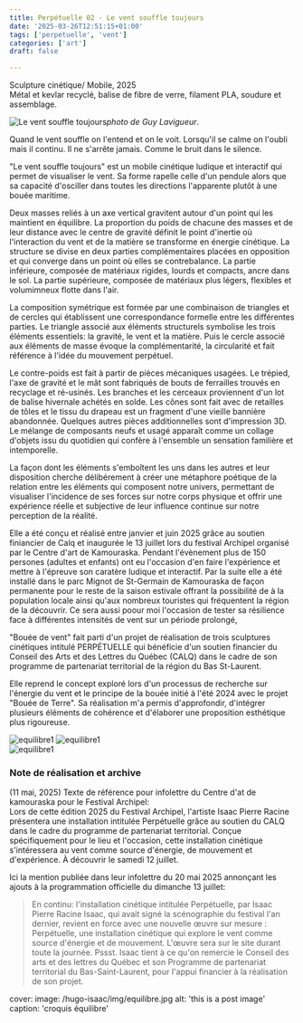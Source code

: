 ```yaml
---
title: Perpétuelle 02 - Le vent souffle toujours
date: '2025-03-26T12:51:15+01:00'
tags: ['perpetuelle', 'vent']
categories: ['art']
draft: false

--- 
```

Sculpture cinétique/ Mobile, 2025    
Métal et kevlar recyclé, balise de fibre de verre, filament PLA, soudure et assemblage.

![Le vent souffle toujours](/hugo-isaac/img/bouee1.jpg)*photo de Guy Lavigueur*.  

Quand le vent souffle on l'entend et on le voit. Lorsqu'il se calme on l'oubli mais il continu. Il ne s'arrête jamais. Comme le bruit dans le silence. 

"Le vent souffle toujours" est un mobile cinétique ludique et interactif qui permet de visualiser le vent. Sa forme rapelle celle d'un pendule alors que sa capacité d'osciller dans toutes les directions l'apparente plutôt à une bouée maritime.   

Deux masses reliés à un axe vertical gravitent autour d'un point qui les maintient en équilibre. La proportion du poids de chacune des masses et de leur distance avec le centre de gravité définit le point d'inertie où l'interaction du vent et de la matière se transforme en énergie cinétique. La structure se divise en deux parties complémentaires placées en opposition et qui converge dans un point où elles se contrebalance. La partie inférieure, composée de matériaux rigides, lourds et compacts, ancre dans le sol. La partie supérieure, composée de matériaux plus légers, flexibles et volumimneux flotte dans l'air. 

La composition symétrique est formée par une combinaison de triangles et de cercles qui établissent une correspondance formelle entre les différentes parties. Le triangle associé aux éléments structurels symbolise les trois éléments essentiels: la gravité, le vent et la matière. Puis le cercle associé aux éléments de masse évoque la complémentarité, la circularité et fait référence à l'idée du mouvement perpétuel.

Le contre-poids est fait à partir de pièces mécaniques usagées. Le trépied, l'axe de gravité et le mât sont fabriqués de bouts de ferrailles trouvés en recyclage et ré-usinés. Les branches et les cerceaux proviennent d'un lot de balise hivernale achétés en solde. Les cônes sont fait avec de retailles de tôles et le tissu du drapeau est un fragment d'une vieille bannière abandonnée. Quelques autres pièces additionnelles sont d'impression 3D. 
Le mélange de composants neufs et usagé apparaît comme un collage d'objets issu du quotidien qui confère à l'ensemble un sensation familière et intemporelle.  

La façon dont les éléments s'emboîtent les uns dans les autres et leur disposition cherche délibérement à créer une métaphore poétique de la relation entre les éléments qui composent notre univers, permettant de visualiser l'incidence de ses forces sur notre corps physique et offrir une expérience réelle et subjective de leur influence continue sur notre perception de la réalité.

Elle a été conçu et réalisé entre janvier et juin 2025 grâce au soutien finiancier de Calq et inaugurée le 13 juillet lors du festival Archipel organisé par le Centre d'art de Kamouraska. Pendant l'évènement plus de 150 persones (adultes et enfants) ont eu l'occasion d'en faire l'expérience et mettre à l'épreuve son caratère ludique et interactif. Par la suite elle a été installé dans le parc Mignot de St-Germain de Kamouraska de façon permanente pour le reste de la saison estivale offrant la possibilité de à la population locale ainsi qu'aux nombreux touristes qui fréquentent la région de la découvrir. Ce sera aussi poour moi l'occasion de tester sa résilience face à différentes intensités de vent sur un période prolongé, 

"Bouée de vent" fait parti d'un projet de réalisation de trois sculptures cinétiques intitulé PERPÉTUELLE qui bénéficie d'un soutien financier du Conseil des Arts et des Lettres du Québec (CALQ) dans le cadre de son programme de partenariat territorial de la région du Bas St-Laurent. 

Elle reprend le concept exploré lors d'un processus de recherche sur l'énergie du vent et le principe de la bouée initié à l'été 2024 avec le projet "Bouée de Terre". Sa réalisation m'a permis d'approfondir, d'intégrer plusieurs éléments de cohérence et d'élaborer une proposition esthétique plus rigoureuse. 

![equilibre1](/hugo-isaac/img/equilibre046.jpg)
![equilibre1](/hugo-isaac/img/equilibre001.jpg)  
![equilibre1](/hugo-isaac/img/equilibre055.jpg)


### Note de réalisation et archive 

(11 mai, 2025)
Texte de référence pour infolettre du Centre d'at de kamouraska pour le Festival Archipel:   
Lors de cette édition 2025 du Festival Archipel, l'artiste Isaac Pierre Racine présentera une installation intitulée Perpétuelle grâce au soutien du CALQ dans le cadre du programme de partenariat territorial. Conçue spécifiquement pour le lieu et l'occasion, cette installation cinétique s'intéressera au vent comme source d'énergie, de mouvement et d'expérience. À découvrir le samedi 12 juillet. 

Ici la mention publiée dans leur infolettre du 20 mai 2025 annonçant les ajouts à la programmation officielle du dimanche 13 juillet:   

> En continu: l'installation cinétique intitulée Perpétuelle, par Isaac Pierre Racine 
Isaac, qui avait signé la scénographie du festival l'an dernier, revient en force avec une nouvelle œuvre sur mesure : Perpétuelle, une installation cinétique qui explore le vent comme source d'énergie et de mouvement. L'œuvre sera sur le site durant toute la journée.
Pssst. Isaac tient à ce qu'on remercie le Conseil des arts et des lettres du Québec et son Programme de partenariat territorial du Bas-Saint-Laurent, pour l'appui financier à la réalisation de son projet. 

cover:
    image: /hugo-isaac/img/equilibre.jpg
    alt: 'this is a post image'
    caption: 'croquis équilibre'